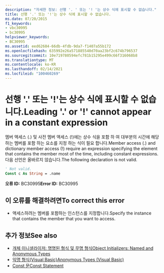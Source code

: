 ```yaml
---
description: "자세한 정보: 선행 '. ' 또는 '! '는 상수 식에 표시할 수 없습니다."
title: 선행 '.' 또는 '!'는 상수 식에 표시할 수 없습니다.
ms.date: 07/20/2015
f1_keywords:
- vbc30995
- bc30995
helpviewer_keywords:
- BC30995
ms.assetid: eed62684-66db-4fdb-9da7-f1407a55b172
ms.openlocfilehash: 635992e26a571885540d70aa23bf2c674b796537
ms.sourcegitcommit: 10e719780594efc781b15295e499c66f316068b8
ms.translationtype: MT
ms.contentlocale: ko-KR
ms.lasthandoff: 02/14/2021
ms.locfileid: "100460269"
---
```

# <a name="leading--or--cannot-appear-in-a-constant-expression"></a><span data-ttu-id="b1edd-103">선행 '.' 또는 '!'는 상수 식에 표시할 수 없습니다.</span><span class="sxs-lookup"><span data-stu-id="b1edd-103">Leading '.' or '!' cannot appear in a constant expression</span></span>

<span data-ttu-id="b1edd-104">멤버 액세스 (.) 및 사전 멤버 액세스 (!)에는 상수 식을 포함 하 여 대부분의 시간에 해당 하는 멤버를 포함 하는 요소를 지정 하는 식이 필요 합니다.</span><span class="sxs-lookup"><span data-stu-id="b1edd-104">Member access (.) and dictionary member access (!) require an expression specifying the element that contains the member most of the time, including constant expressions.</span></span> <span data-ttu-id="b1edd-105">다음 선언은 올바르지 않습니다.</span><span class="sxs-lookup"><span data-stu-id="b1edd-105">The following declaration is not valid.</span></span>  
  
```vb  
' Not valid.  
Const c As String = .name  
```  
  
 <span data-ttu-id="b1edd-106">**오류 ID:** BC30995</span><span class="sxs-lookup"><span data-stu-id="b1edd-106">**Error ID:** BC30995</span></span>  
  
## <a name="to-correct-this-error"></a><span data-ttu-id="b1edd-107">이 오류를 해결하려면</span><span class="sxs-lookup"><span data-stu-id="b1edd-107">To correct this error</span></span>  
  
- <span data-ttu-id="b1edd-108">액세스하려는 멤버를 포함하는 인스턴스를 지정합니다.</span><span class="sxs-lookup"><span data-stu-id="b1edd-108">Specify the instance that contains the member that you want to access.</span></span>  
  
## <a name="see-also"></a><span data-ttu-id="b1edd-109">추가 정보</span><span class="sxs-lookup"><span data-stu-id="b1edd-109">See also</span></span>

- [<span data-ttu-id="b1edd-110">개체 이니셜라이저: 명명된 형식 및 무명 형식</span><span class="sxs-lookup"><span data-stu-id="b1edd-110">Object Initializers: Named and Anonymous Types</span></span>](../programming-guide/language-features/objects-and-classes/object-initializers-named-and-anonymous-types.md)
- [<span data-ttu-id="b1edd-111">익명 형식(Visual Basic)</span><span class="sxs-lookup"><span data-stu-id="b1edd-111">Anonymous Types (Visual Basic)</span></span>](../programming-guide/language-features/objects-and-classes/anonymous-types.md)
- [<span data-ttu-id="b1edd-112">Const 문</span><span class="sxs-lookup"><span data-stu-id="b1edd-112">Const Statement</span></span>](../language-reference/statements/const-statement.md)

